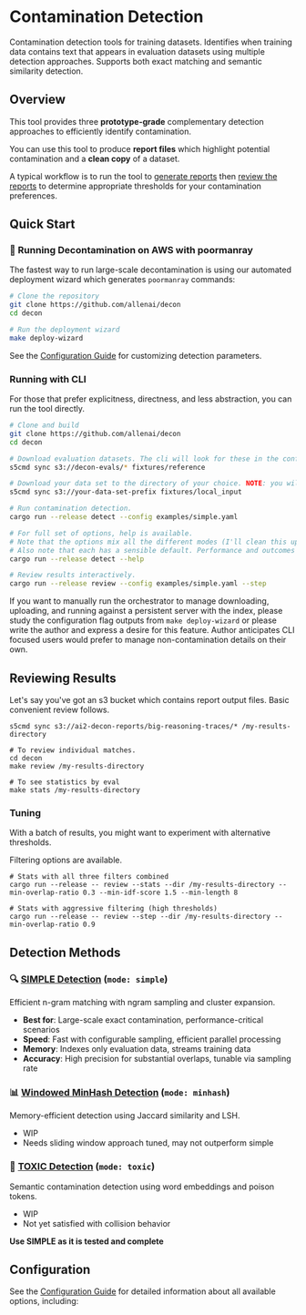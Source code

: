 # Contamination Detection

Contamination detection tools for training datasets. Identifies when training data contains text that appears in evaluation datasets using multiple detection approaches. Supports both exact matching and semantic similarity detection.

## Overview

This tool provides three **prototype-grade** complementary detection approaches to efficiently identify contamination.

You can use this tool to produce **report files** which highlight potential contamination and a **clean copy** of a dataset.

A typical workflow is to run the tool to [generate reports](#-running-decontamination-on-aws-with-poormanray) then [review the reports](#reviewing-results) to determine appropriate thresholds for your contamination preferences.

## Quick Start

### 🚀 Running Decontamination on AWS with poormanray

The fastest way to run large-scale decontamination is using our automated deployment wizard which generates `poormanray` commands:

```bash
# Clone the repository
git clone https://github.com/allenai/decon
cd decon

# Run the deployment wizard
make deploy-wizard
```

See the [Configuration Guide](doc/configuration.md) for customizing detection parameters.


### Running with CLI

For those that prefer explicitness, directness, and less abstraction, you can run the tool directly.

```bash
# Clone and build
git clone https://github.com/allenai/decon
cd decon

# Download evaluation datasets. The cli will look for these in the configured reference (evals) directory. Below shows the defaults (recommended).
s5cmd sync s3://decon-evals/* fixtures/reference

# Download your data set to the directory of your choice. NOTE: you will probably want a different location, this is just the default.
s5cmd sync s3://your-data-set-prefix fixtures/local_input

# Run contamination detection.
cargo run --release detect --config examples/simple.yaml

# For full set of options, help is available.
# Note that the options mix all the different modes (I'll clean this up eventually)
# Also note that each has a sensible default. Performance and outcomes may vary wildly depending on options.
cargo run --release detect --help

# Review results interactively.
cargo run --release review --config examples/simple.yaml --step
```

If you want to manually run the orchestrator to manage downloading, uploading, and running against a persistent server with the index, please study the configuration flag outputs from `make deploy-wizard` or please write the author and express a desire for this feature. Author anticipates CLI focused users would prefer to manage non-contamination details on their own.

## Reviewing Results

Let's say you've got an s3 bucket which contains report output files. Basic convenient review follows.

```
s5cmd sync s3://ai2-decon-reports/big-reasoning-traces/* /my-results-directory

# To review individual matches.
cd decon
make review /my-results-directory

# To see statistics by eval
make stats /my-results-directory

```

### Tuning

With a batch of results, you might want to experiment with alternative thresholds.

Filtering options are available.

```
# Stats with all three filters combined
cargo run --release -- review --stats --dir /my-results-directory --min-overlap-ratio 0.3 --min-idf-score 1.5 --min-length 8

# Stats with aggressive filtering (high thresholds)
cargo run --release -- review --step --dir /my-results-directory --min-overlap-ratio 0.9
```



## Detection Methods

### 🔍 [SIMPLE Detection](doc/simple.md) (`mode: simple`)
Efficient n-gram matching with ngram sampling and cluster expansion.
- **Best for**: Large-scale exact contamination, performance-critical scenarios
- **Speed**: Fast with configurable sampling, efficient parallel processing
- **Memory**: Indexes only evaluation data, streams training data
- **Accuracy**: High precision for substantial overlaps, tunable via sampling rate

### 📊 [Windowed MinHash Detection](doc/minhash.md) (`mode: minhash`)
Memory-efficient detection using Jaccard similarity and LSH.
- WIP
- Needs sliding window approach tuned, may not outperform simple

### 🧬 [TOXIC Detection](doc/toxic.md) (`mode: toxic`)
Semantic contamination detection using word embeddings and poison tokens.
- WIP
- Not yet satisfied with collision behavior


**Use SIMPLE as it is tested and complete**

## Configuration

See the [Configuration Guide](doc/configuration.md) for detailed information about all available options, including:

